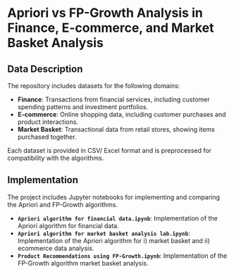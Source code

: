 # Apriori vs FP-Growth Analysis in Finance, E-commerce, and Market Basket Analysis

## Data Description
The repository includes datasets for the following domains:

- **Finance**: Transactions from financial services, including customer spending patterns and investment portfolios.
- **E-commerce**: Online shopping data, including customer purchases and product interactions.
- **Market Basket**: Transactional data from retail stores, showing items purchased together.

Each dataset is provided in CSV/ Excel format and is preprocessed for compatibility with the algorithms.

## Implementation
The project includes Jupyter notebooks for implementing and comparing the Apriori and FP-Growth algorithms.

- **`Apriori algorithm for financial data.ipynb`**: Implementation of the Apriori algorithm for financial data.
- **`Apriori algorithm for market basket analysis lab.ipynb`**: Implementation of the Apriori algorithm for i) market basket and ii) ecommerce data analysis.
- **`Product Recommendations using FP-Growth.ipynb`**: Implementation of the FP-Growth algorithm market basket analysis.
